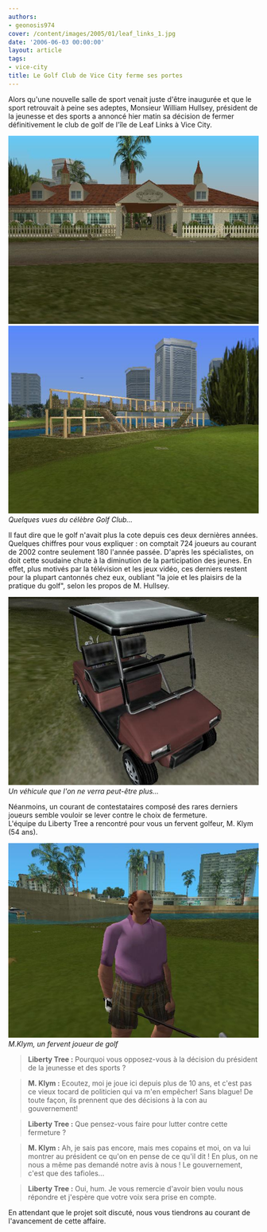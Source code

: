 ```yaml
---
authors:
- geonosis974
cover: /content/images/2005/01/leaf_links_1.jpg
date: '2006-06-03 00:00:00'
layout: article
tags:
- vice-city
title: Le Golf Club de Vice City ferme ses portes
---
```



Alors qu'une nouvelle salle de sport venait juste d'être inaugurée et que le sport retrouvait à peine ses adeptes, Monsieur William Hullsey, président de la jeunesse et des sports a annoncé hier matin sa décision de fermer définitivement le club de golf de l'île de Leaf Links à Vice City.

![](/content/images/2005/01/leaf_links_1.jpg)
![Quelques vues du célèbre Golf Club...](/content/images/2005/01/golf_club.jpg)
_Quelques vues du célèbre Golf Club..._

Il faut dire que le golf n'avait plus la cote depuis ces deux dernières années. Quelques chiffres pour vous expliquer : on comptait 724 joueurs au courant de 2002 contre seulement 180 l'année passée. D'après les spécialistes, on doit cette soudaine chute à la diminution de la participation des jeunes. En effet, plus motivés par la télévision et les jeux vidéo, ces derniers restent pour la plupart cantonnés chez eux, oubliant "la joie et les plaisirs de la pratique du golf", selon les propos de M. Hullsey.

![Un véhicule que l'on ne verra peut-être plus...](/content/images/2005/01/caddie.jpg)
_Un véhicule que l'on ne verra peut-être plus..._

Néanmoins, un courant de contestataires composé des rares derniers joueurs semble vouloir se lever contre le choix de fermeture.  
L'équipe du Liberty Tree a rencontré pour vous un fervent golfeur, M. Klym (54 ans).

![M.Klym, un fervent joueur de golf](/content/images/2005/01/joueur.jpg)
_M.Klym, un fervent joueur de golf_

> **Liberty Tree :** Pourquoi vous opposez-vous à la décision du président de la jeunesse et des sports ?

> **M. Klym :** Ecoutez, moi je joue ici depuis plus de 10 ans, et c'est pas ce vieux tocard de politicien qui va m'en empêcher! Sans blague! De toute façon, ils prennent que des décisions à la con au gouvernement!

> **Liberty Tree :** Que pensez-vous faire pour lutter contre cette fermeture ?

> **M. Klym :** Ah, je sais pas encore, mais mes copains et moi, on va lui montrer au président ce qu'on en pense de ce qu'il dit ! En plus, on ne nous a même pas demandé notre avis à nous ! Le gouvernement, c'est que des tafioles...

> **Liberty Tree :** Oui, hum. Je vous remercie d'avoir bien voulu nous répondre et j'espère que votre voix sera prise en compte.

En attendant que le projet soit discuté, nous vous tiendrons au courant de l'avancement de cette affaire.